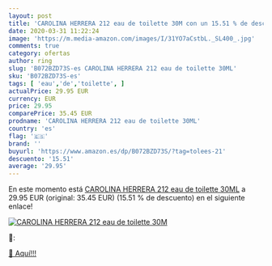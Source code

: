 ```yaml
---
layout: post
title: 'CAROLINA HERRERA 212 eau de toilette 30M con un 15.51 % de descuento'
date: 2020-03-31 11:22:24
image: 'https://m.media-amazon.com/images/I/31YO7aCstbL._SL400_.jpg'
comments: true
category: ofertas
author: ring
slug: 'B072BZD73S-es CAROLINA HERRERA 212 eau de toilette 30ML'
sku: 'B072BZD73S-es'
tags: [ 'eau','de','toilette', ]
actualPrice: 29.95 EUR
currency: EUR
price: 29.95
comparePrice: 35.45 EUR
prodname: 'CAROLINA HERRERA 212 eau de toilette 30ML'
country: 'es'
flag: '🇪🇸'
brand: ''
buyurl: 'https://www.amazon.es/dp/B072BZD73S/?tag=tolees-21'
descuento: '15.51'
average: '29.95'
---
```


En este momento está [CAROLINA HERRERA 212 eau de toilette 30ML](https://www.amazon.es/dp/B072BZD73S/?tag=tolees-21) a 29.95 EUR (original: 35.45 EUR) (15.51 %  de descuento) en el siguiente enlace!

[![CAROLINA HERRERA 212 eau de toilette 30M](https://m.media-amazon.com/images/I/31YO7aCstbL._SL400_.jpg)](https://www.amazon.es/dp/B072BZD73S/?tag=tolees-21)

🔎:


[🛒 Aquí!!!](https://www.amazon.es/dp/B072BZD73S/?tag=tolees-21)

